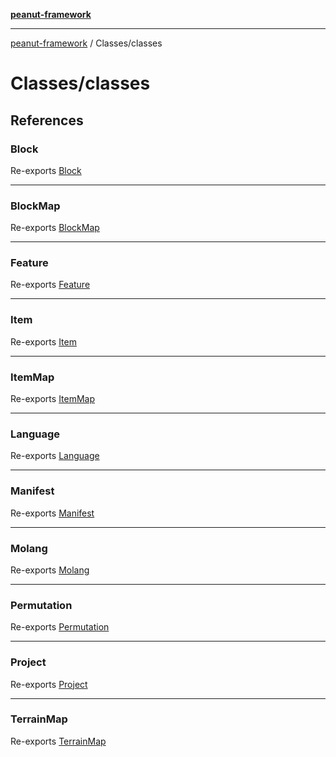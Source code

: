 [**peanut-framework**](../../README.md)

***

[peanut-framework](../../modules.md) / Classes/classes

# Classes/classes

## References

### Block

Re-exports [Block](../Features/Block/block/classes/Block.md)

***

### BlockMap

Re-exports [BlockMap](../Properties/blockMap/classes/BlockMap.md)

***

### Feature

Re-exports [Feature](../Features/feature/classes/Feature.md)

***

### Item

Re-exports [Item](../Features/Item/item/classes/Item.md)

***

### ItemMap

Re-exports [ItemMap](../Properties/itemMap/classes/ItemMap.md)

***

### Language

Re-exports [Language](../Properties/language/classes/Language.md)

***

### Manifest

Re-exports [Manifest](../Properties/manifest/classes/Manifest.md)

***

### Molang

Re-exports [Molang](../Expressions/molang/classes/Molang.md)

***

### Permutation

Re-exports [Permutation](../Features/Block/permutation/classes/Permutation.md)

***

### Project

Re-exports [Project](../project/classes/Project.md)

***

### TerrainMap

Re-exports [TerrainMap](../Properties/terrainMap/classes/TerrainMap.md)
